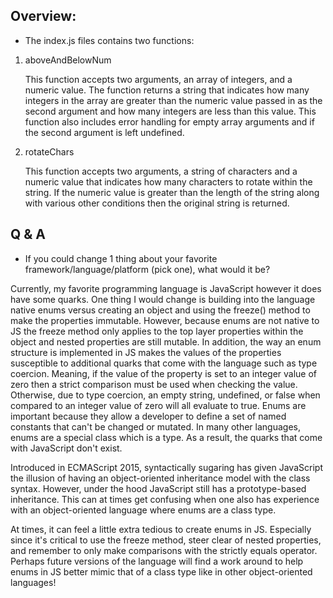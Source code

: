 ## Overview:

- The index.js files contains two functions:

1. aboveAndBelowNum

   This function accepts two arguments, an array of integers, and a numeric value. The function returns a string that indicates how many integers in the array are greater than the numeric value passed in as the second argument and how many integers are less than this value. This function also includes error handling for empty array arguments and if the second argument is left undefined.

2. rotateChars

   This function accepts two arguments, a string of characters and a numeric value that indicates how many characters to rotate within the string. If the numeric value is greater than the length of the string along with various other conditions then the original string is returned.

## Q & A

- If you could change 1 thing about your favorite framework/language/platform (pick one), what would it be?

Currently, my favorite programming language is JavaScript however it does have some quarks. One thing I would change is building into the language native enums versus creating an object and using the freeze() method to make the properties immutable. However, because enums are not native to JS the freeze method only applies to the top layer properties within the object and nested properties are still mutable. In addition, the way an enum structure is implemented in JS makes the values of the properties susceptible to additional quarks that come with the language such as type coercion. Meaning, if the value of the property is set to an integer value of zero then a strict comparison must be used when checking the value. Otherwise, due to type coercion, an empty string, undefined, or false when compared to an integer value of zero will all evaluate to true. Enums are important because they allow a developer to define a set of named constants that can't be changed or mutated. In many other languages, enums are a special class which is a type. As a result, the quarks that come with JavaScript don't exist.

Introduced in ECMAScript 2015, syntactically sugaring has given JavaScript the illusion of having an object-oriented inheritance model with the class syntax. However, under the hood JavaScript still has a prototype-based inheritance. This can at times get confusing when one also has experience with an object-oriented language where enums are a class type.

At times, it can feel a little extra tedious to create enums in JS. Especially since it's critical to use the freeze method, steer clear of nested properties, and remember to only make comparisons with the strictly equals operator. Perhaps future versions of the language will find a work around to help enums in JS better mimic that of a class type like in other object-oriented languages!
